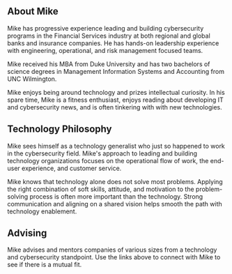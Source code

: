 ## About Mike

Mike has progressive experience leading and building cybersecurity programs in the Financial Services industry at both regional and global banks and insurance companies. He has hands-on leadership experience with engineering, operational, and risk management focused teams.

Mike received his MBA from Duke University and has two bachelors of science degrees in Management Information Systems and Accounting from UNC Wilmington.

Mike enjoys being around technology and prizes intellectual curiosity. In his spare time, Mike is a fitness enthusiast, enjoys reading about developing IT and cybersecurity news, and is often tinkering with with new technologies.

## Technology Philosophy

Mike sees himself as a technology generalist who just so happened to work in the cybersecurity field. Mike's approach to leading and building technology organizations focuses on the operational flow of work, the end-user experience, and customer service.

Mike knows that technology alone does not solve most problems. Applying the right combination of soft skills, attitude, and motivation to the problem-solving process is often more important than the technology. Strong communication and aligning on a shared vision helps smooth the path with technology enablement.

## Advising

Mike advises and mentors companies of various sizes from a technology and cybersecurity standpoint. Use the links above to connect with Mike to see if there is a mutual fit.
